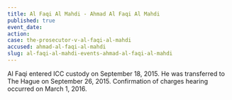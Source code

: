 ```yaml
---
title: Al Faqi Al Mahdi - Ahmad Al Faqi Al Mahdi
published: true
event_date:
action:
case: the-prosecutor-v-al-faqi-al-mahdi
accused: ahmad-al-faqi-al-mahdi
slug: al-faqi-al-mahdi-events-ahmad-al-faqi-al-mahdi
---
```



Al Faqi entered ICC custody on September 18, 2015. He was transferred to The Hague on September 26, 2015. Confirmation of charges hearing occurred on March 1, 2016.